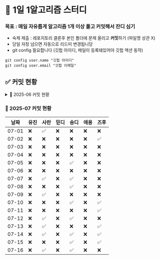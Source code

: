 # 🌱 1일 1알고리즘 스터디

### 목표 : 매일 자유롭게 알고리즘 1개 이상 풀고 커밋해서 잔디 심기

- 숙제 제출 : 레포지토리 클론후 본인 폴더에 문제 올리고 **커밋**하기 (파일명 상관 X)
- 당일 자정 넘으면 자동으로 리드미 변경됩니당
- git config 필요합니다 (깃헙 아이디, 메일이 등록돼있어야 깃헙 액션 동작)
```
git config user.name "깃헙 아이디"
git config user.email "깃헙 이메일"
```

## ✅ 커밋 현황

<details><summary>📅 2025-06 커밋 현황</summary>
  
| 날짜 | 유진 | 사란 | 믿디 | 숭디 | 애용 | 즈후  |
|------|------|-------|-------|-------|-------|-------|
| 06-09 | ✅ | ✅ | ❌ | ✅ | ❌ | ✅ |
| 06-10 | ✅ | ❌ | ✅ | ✅ | ❌ | ✅ |
| 06-11 | ❌ | ✅ | ❌ | ✅ | ✅ | ✅ |
| 06-12 | ❌ | ✅ | ✅ | ✅ | ❌ | ❌ |
| 06-13 | ❌ | ✅ | ❌ | ❌ | ❌ | ✅ |
| 06-14 | ❌ | ✅ | ❌ | ✅ | ❌ | ❌ |
| 06-15 | ❌ | ❌ | ❌ | ❌ | ❌ | ❌ |
| 06-16 | ✅ | ✅ | ❌ | ✅ | ❌ | ✅ |
| 06-17 | ❌ | ✅ | ❌ | ✅ | ❌ | ❌ |
| 06-18 | ✅ | ✅ | ❌ | ✅ | ❌ | ✅ |
| 06-19 | ✅ | ✅ | ✅ | ❌ | ❌ | ❌ |
| 06-20 | ❌ | ❌ | ✅ | ❌ | ❌ | ❌ |
| 06-21 | ✅ | ❌ | ✅ | ✅ | ❌ | ❌ |
| 06-22 | ✅ | ❌ | ❌ | ✅ | ❌ | ❌ |
| 06-23 | ❌ | ❌ | ✅ | ✅ | ❌ | ❌ |
| 06-24 | ❌ | ❌ | ❌ | ❌ | ❌ | ❌ |
| 06-25 | ❌ | ❌ | ✅ | ❌ | ❌ | ❌ |
| 06-26 | ❌ | ❌ | ✅ | ❌ | ❌ | ❌ |
| 06-27 | ✅ | ❌ | ❌ | ❌ | ❌ | ❌ |
| 06-28 | ❌ | ❌ | ❌ | ✅ | ❌ | ❌ |
| 06-29 | ❌ | ✅ | ❌ | ✅ | ❌ | ❌ |
| 06-30 | ❌ | ✅ | ❌ | ❌ | ❌ | ❌ |
</details>

### 📅 2025-07 커밋 현황
| 날짜 | 유진 | 사란 | 믿디 | 숭디 | 애용 | 즈후  |
|------|------|-------|-------|-------|-------|-------|
| 07-01 | ❌ | ✅ | ❌ | ❌ | ❌ | ❌ |
| 07-02 | ❌ | ❌ | ❌ | ❌ | ❌ | ✅ |
| 07-03 | ❌ | ❌ | ❌ | ❌ | ❌ | ❌ |
| 07-04 | ❌ | ❌ | ❌ | ❌ | ❌ | ❌ |
| 07-05 | ❌ | ❌ | ❌ | ✅ | ❌ | ❌ |
| 07-06 | ❌ | ❌ | ❌ | ❌ | ❌ | ❌ |
| 07-07 | ❌ | ✅ | ❌ | ✅ | ❌ | ❌ |
| 07-08 | ❌ | ❌ | ❌ | ✅ | ❌ | ❌ |
| 07-09 | ❌ | ✅ | ❌ | ❌ | ❌ | ❌ |
| 07-10 | ❌ | ❌ | ❌ | ✅ | ❌ | ✅ |
| 07-11 | ❌ | ❌ | ❌ | ❌ | ❌ | ✅ |
| 07-12 | ❌ | ✅ | ❌ | ✅ | ❌ | ❌ |
| 07-13 | ❌ | ✅ | ❌ | ❌ | ❌ | ✅ |
| 07-14 | ❌ | ✅ | ❌ | ✅ | ❌ | ✅ |
| 07-15 | ❌ | ❌ | ❌ | ✅ | ❌ | ✅ |
| 07-16 | ❌ | ✅ | ❌ | ✅ | ❌ | ❌ |

